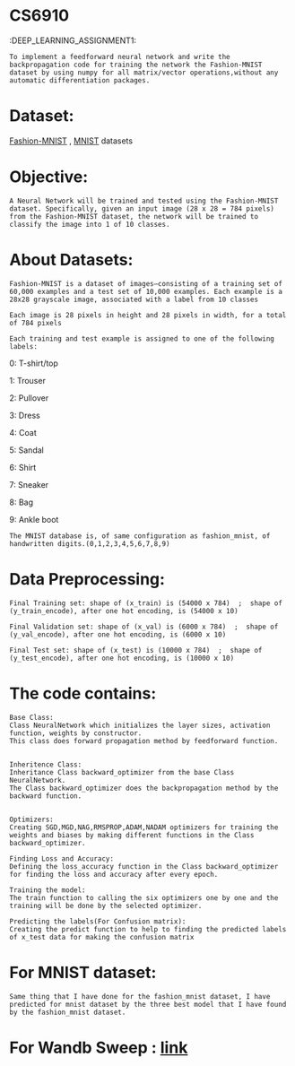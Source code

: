 # CS6910
:DEEP_LEARNING_ASSIGNMENT1:

    To implement a feedforward neural network and write the backpropagation code for training the network the Fashion-MNIST dataset by using numpy for all matrix/vector operations,without any automatic differentiation packages.

# Dataset: 
[Fashion-MNIST](https://www.kaggle.com/datasets/zalando-research/fashionmnist) , [MNIST](https://www.kaggle.com/datasets/hojjatk/mnist-dataset) datasets

# Objective: 
    A Neural Network will be trained and tested using the Fashion-MNIST dataset. Specifically, given an input image (28 x 28 = 784 pixels) from the Fashion-MNIST dataset, the network will be trained to classify the image into 1 of 10 classes.

# About Datasets: 
    Fashion-MNIST is a dataset of images—consisting of a training set of 60,000 examples and a test set of 10,000 examples. Each example is a 28x28 grayscale image, associated with a label from 10 classes

    Each image is 28 pixels in height and 28 pixels in width, for a total of 784 pixels

    Each training and test example is assigned to one of the following labels:

0: T-shirt/top

1: Trouser

2: Pullover

3: Dress

4: Coat

5: Sandal

6: Shirt

7: Sneaker

8: Bag

9: Ankle boot

    The MNIST database is, of same configuration as fashion_mnist, of handwritten digits.(0,1,2,3,4,5,6,7,8,9)


# Data Preprocessing:

    Final Training set: shape of (x_train) is (54000 x 784)  ;  shape of (y_train_encode), after one hot encoding, is (54000 x 10)

    Final Validation set: shape of (x_val) is (6000 x 784)  ;  shape of (y_val_encode), after one hot encoding, is (6000 x 10)
    
    Final Test set: shape of (x_test) is (10000 x 784)  ;  shape of (y_test_encode), after one hot encoding, is (10000 x 10)

# The code contains:
    Base Class:
    Class NeuralNetwork which initializes the layer sizes, activation function, weights by constructor. 
    This class does forward propagation method by feedforward function.


    Inheritence Class:
    Inheritance Class backward_optimizer from the base Class NeuralNetwork. 
    The Class backward_optimizer does the backpropagation method by the backward function.

    
    Optimizers:
    Creating SGD,MGD,NAG,RMSPROP,ADAM,NADAM optimizers for training the weights and biases by making different functions in the Class backward_optimizer. 
    
    Finding Loss and Accuracy:
    Defining the loss_accuracy function in the Class backward_optimizer for finding the loss and accuracy after every epoch.

    Training the model:
    The train function to calling the six optimizers one by one and the training will be done by the selected optimizer.

    Predicting the labels(For Confusion matrix):
    Creating the predict function to help to finding the predicted labels of x_test data for making the confusion matrix

# For MNIST dataset:
    Same thing that I have done for the fashion_mnist dataset, I have predicted for mnist dataset by the three best model that I have found by the fashion_mnist dataset.



#  For Wandb Sweep : [link](https://docs.wandb.ai/guides)
